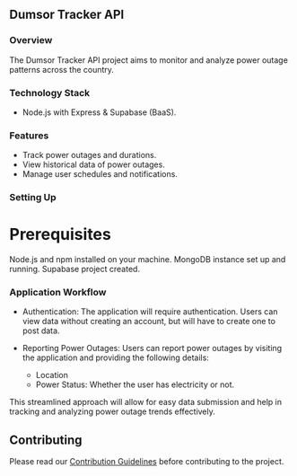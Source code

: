 ## Dumsor Tracker API

### Overview
The Dumsor Tracker API project aims to monitor and analyze power outage patterns across the country.

### Technology Stack
- Node.js with Express & Supabase (BaaS).

### Features
-  Track power outages and durations.
- View historical data of power outages.
- Manage user schedules and notifications.

### Setting Up

# Prerequisites
Node.js and npm installed on your machine.
MongoDB instance set up and running.
Supabase project created.



### Application Workflow
- Authentication: The application will require authentication. Users can view data without creating an account, but will have to create one to post data.

- Reporting Power Outages: Users can report power outages by visiting the application and providing the following details:
  - Location
  - Power Status: Whether the user has electricity or not.

This streamlined approach will allow for easy data submission and help in tracking and analyzing power outage trends effectively.







## Contributing
Please read our [Contribution Guidelines](contributing/CONTRIBUTING.md) before contributing to the project.

